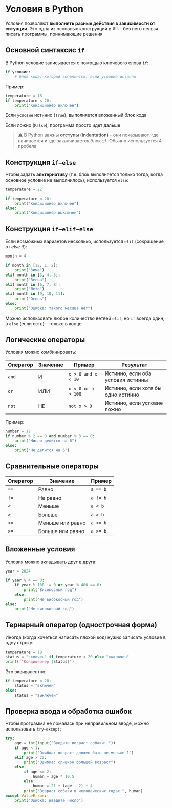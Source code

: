 # Условия в Python

Условия позволяют **выполнять разные действия в зависимости от ситуации**. Это одна из основных конструкций в ЯП - без него нельзя писать программы, принимающие решения

## Основной синтаксис `if`

В Python условие записывается с помощью ключевого слова `if`:

```python
if условие:
    # блок кода, который выполнится, если условие истинно
```

Пример:

```python
temperature = 18
if temperature < 20:
    print("Кондиционер включен")
```

Если `условие` истинно (`True`), выполняется вложенный блок кода

Если ложно (`False`), программа просто идет дальше

> ⚠️ В Python важны **отступы (indentation)** - они показывают, где начинается и где заканчивается блок `if`. Обычно используется 4 пробела

## Конструкция `if–else`

Чтобы задать **альтернативу** (т.е. блок выполняется только тогда, когда основное условие не выполнилось), используется `else`:

```python
temperature = 22

if temperature < 20:
    print("Кондиционер включен")
else:
    print("Кондиционер выключен")
```

## Конструкция `if–elif–else`

Если возможных вариантов несколько, используется `elif` (сокращение от *else if*):

```python
month = 4

if month in [12, 1, 2]:
    print("Зима")
elif month in [3, 4, 5]:
    print("Весна")
elif month in [6, 7, 8]:
    print("Лето")
elif month in [9, 10, 11]:
    print("Осень")
else:
    print("Ошибка: такого месяца нет")
```

Можно использовать любое количество ветвей `elif`, но `if` всегда один, а `else` (если есть) - только в конце

## Логические операторы

Условия можно комбинировать:

| Оператор | Значение | Пример             | Результат                          |
| -------- | -------- | ------------------ | ---------------------------------- |
| `and`    | И        | `x > 0 and x < 10` | Истинно, если оба условия истинны  |
| `or`     | ИЛИ      | `x < 0 or x > 100` | Истинно, если хотя бы одно истинно |
| `not`    | НЕ       | `not x > 0`        | Истинно, если условие ложно        |

Пример:

```python
number = 12
if number % 2 == 0 and number % 3 == 0:
    print("Число делится на 6")
else:
    print("Не делится на 6")
```

## Сравнительные операторы

| Оператор | Значение         | Пример   |
| -------- | ---------------- | -------- |
| `==`     | Равно            | `a == b` |
| `!=`     | Не равно         | `a != b` |
| `<`      | Меньше           | `a < b`  |
| `>`      | Больше           | `a > b`  |
| `<=`     | Меньше или равно | `a <= b` |
| `>=`     | Больше или равно | `a >= b` |

## Вложенные условия

Условия можно вкладывать друг в друга:

```python
year = 2024

if year % 4 == 0:
    if year % 100 != 0 or year % 400 == 0:
        print("Високосный год")
    else:
        print("Не високосный год")
else:
    print("Не високосный год")
```

## Тернарный оператор (однострочная форма)

Иногда (когда хочеться написать плохой код) нужно записать условие в одну строку:

```python
temperature = 18
status = "включен" if temperature < 20 else "выключен"
print(f"Кондиционер {status}")
```

Это эквивалентно:

```python
if temperature < 20:
    status = "включен"
else:
    status = "выключен"
```

## Проверка ввода и обработка ошибок

Чтобы программа не ломалась при неправильном вводе, можно использовать `try–except`:

```python
try:
    age = int(input("Введите возраст собаки: "))
    if age < 1:
        print("Ошибка: возраст должен быть не меньше 1")
    elif age > 22:
        print("Ошибка: слишком большой возраст")
    else:
        if age <= 2:
            human = age * 10.5
        else:
            human = 21 + (age - 2) * 4
        print("Возраст собаки в человеческих годах:", human)
except ValueError:
    print("Ошибка: введите число")
```
